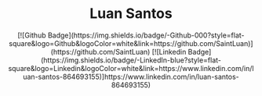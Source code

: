 <h1 align="center">Luan Santos</h1>

<p align="center">
    [![Github Badge](https://img.shields.io/badge/-Github-000?style=flat-square&logo=Github&logoColor=white&link=https://github.com/SaintLuan)](https://github.com/SaintLuan)
    [![Linkedin Badge](https://img.shields.io/badge/-LinkedIn-blue?style=flat-square&logo=Linkedin&logoColor=white&link=https://www.linkedin.com/in/luan-santos-864693155)]https://www.linkedin.com/in/luan-santos-864693155)
</p>